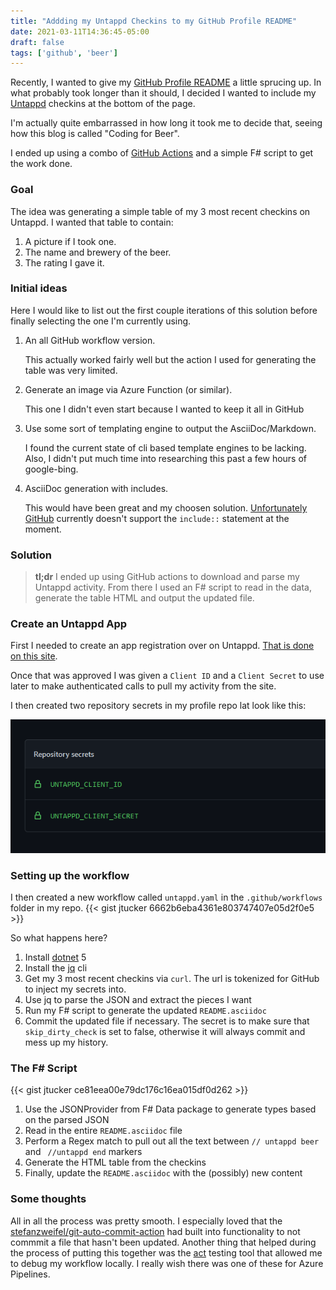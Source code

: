 ```yaml
---
title: "Addding my Untappd Checkins to my GitHub Profile README"
date: 2021-03-11T14:36:45-05:00
draft: false
tags: ['github', 'beer']
---
```


Recently, I wanted to give my [GitHub Profile README](https://github.com/jtucker) a little sprucing up. In what probably took longer than it should, I decided I wanted to include my [Untappd](https://untappd.com/user/jtucker) checkins at the bottom of the page.

I'm actually quite embarrassed in how long it took me to decide that, seeing how this blog is called "Coding for Beer".

I ended up using a combo of [GitHub Actions](https://github.com/features/actions) and a simple F# script to get the work done. 

### Goal

The idea was generating a simple table of my 3 most recent checkins on Untappd. I wanted that table to contain:
1. A picture if I took one.
1. The name and brewery of the beer.
1. The rating I gave it.

### Initial ideas

Here I would like to list out the first couple iterations of this solution before finally selecting the one I'm currently using.

1. An all GitHub workflow version. 

   This actually worked fairly well but the action I used for generating the table was very limited.
1. Generate an image via Azure Function (or similar). 
 
   This one I didn't even start because I wanted to keep it all in GitHub

1. Use some sort of templating engine to output the AsciiDoc/Markdown.

   I found the current state of cli based template engines to be lacking. Also, I didn't put much time into researching this past a few hours of google-bing.

1. AsciiDoc generation with includes. 

   This would have been great and my choosen solution. [Unfortunately GitHub](https://github.com/github/markup/issues/1095) currently doesn't support the `include::`  statement at the moment.

### Solution
> **tl;dr** I ended up using GitHub actions to download and parse my Untappd activity. From there I used an F# script to read in the data, generate the table HTML and output the updated file. 

### Create an Untappd App
First I needed to create an app registration over on Untappd. [That is done on this site](https://untappd.com/api/dashboard). 

Once that was approved I was given a `Client ID` and a `Client Secret` to use later to make authenticated calls to pull my activity from the site.

I then created two repository secrets in my profile repo lat look like this:

![Secrets Example](/posts/adding-untappd-checkins-secrets.png)

### Setting up the workflow

I then created a new workflow called `untappd.yaml` in the `.github/workflows` folder in my repo. 
{{< gist jtucker 6662b6eba4361e803747407e05d2f0e5 >}}

So what happens here?

1. Install [dotnet](https://dot.net) 5 
1. Install the [jq](https://stedolan.github.io/jq/) cli
1. Get my 3 most recent checkins via `curl`. The url is tokenized for GitHub to inject my secrets into. 
1. Use jq to parse the JSON and extract the pieces I want
1. Run my F# script to generate the updated `README.asciidoc`
1. Commit the updated file if necessary. The secret is to make sure that `skip_dirty_check` is set to false, otherwise it will always commit and mess up my history. 

### The F# Script
{{< gist jtucker ce81eea00e79dc176c16ea015df0d262 >}}

1. Use the JSONProvider from F# Data package to generate types based on the parsed JSON
1. Read in the entire `README.asciidoc` file
1. Perform a Regex match to pull out all the text between `// untappd beer` and ` //untappd end` markers
1. Generate the HTML table from the checkins
1. Finally, update the `README.asciidoc` with the (possibly) new content

### Some thoughts

All in all the process was pretty smooth. I especially loved that the [stefanzweifel/git-auto-commit-action](https://github.com/stefanzweifel/git-auto-commit-action) had built into functionality to not commmit a file that hasn't been updated. Another thing that helped during the process of putting this together was the [act](https://github.com/nektos/act) testing tool that allowed me to debug my workflow locally. I really wish there was one of these for Azure Pipelines.
